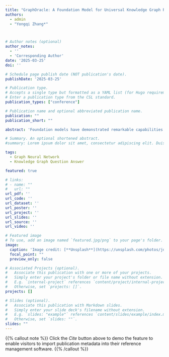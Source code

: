 ```yaml
---
title: "GraphOracle: A Foundation Model for Universal Knowledge Graph Reasoning"
authors:
  - admin
  - "Yongqi Zhang*"



# Author notes (optional)
author_notes:
  - ''
  - 'Corresponding Author'
date: '2025-03-25'
doi: ''

# Schedule page publish date (NOT publication's date).
publishDate: '2025-03-25'

# Publication type.
# Accepts a single type but formatted as a YAML list (for Hugo requirements).
# Enter a publication type from the CSL standard.
publication_types: ["conference"]

# Publication name and optional abbreviated publication name.
publication: ""
publication_short: "" 

abstract: 'Foundation models have demonstrated remarkable capabilities for general representation and reasoning in computer vision and natural language processing. However, developing analogous foundation models for knowledge graphs presents unique challenges due to their dynamic nature, with entities and relations requiring continuous updates. Furthermore, a significant gap exists in current models' ability to perform cross-domain reasoning, particularly for critical applications in biomedical knowledge graphs. We present \textbf{GraphOracle}, a novel foundation model for universal knowledge graph reasoning that addresses these limitations. GraphOracle achieves domain-independent representations by modeling causal graphs of relationship interactions, enabling extension to arbitrary graph structures and rapid adaptation through fine-tuning. By integrating multiple unimodal foundation models, GraphOracle demonstrates robust cross-domain reasoning capabilities that extend seamlessly to biomedical knowledge graphs. Extensive experiments across Transductive, Inductive, and BioKG benchmarks demonstrate that GraphOracle consistently outperforms existing approaches and can surpass state-of-the-art models with minimal fine-tuning. Our work represents a significant advance in universal knowledge graph reasoning with important implications for biomedical discovery and cross-domain applications.'

# Summary. An optional shortened abstract.
#summary: Lorem ipsum dolor sit amet, consectetur adipiscing elit. Duis posuere tellus ac convallis placerat. Proin tincidunt magna sed ex sollicitudin condimentum.

tags:
  - Graph Neural Network
  - Knowledge Graph Question Answer

featured: true

# links:
# - name: ""
#   url: ""
url_pdf: ''
url_code: ''
url_dataset: ''
url_poster: ''
url_project: ''
url_slides: ''
url_source: ''
url_video: ''

# Featured image
# To use, add an image named `featured.jpg/png` to your page's folder. 
image:
  caption: 'Image credit: [**Unsplash**](https://unsplash.com/photos/jdD8gXaTZsc)'
  focal_point: ""
  preview_only: false

# Associated Projects (optional).
#   Associate this publication with one or more of your projects.
#   Simply enter your project's folder or file name without extension.
#   E.g. `internal-project` references `content/project/internal-project/index.md`.
#   Otherwise, set `projects: []`.
projects: []

# Slides (optional).
#   Associate this publication with Markdown slides.
#   Simply enter your slide deck's filename without extension.
#   E.g. `slides: "example"` references `content/slides/example/index.md`.
#   Otherwise, set `slides: ""`.
slides: ""
---
```


{{% callout note %}}
Click the *Cite* button above to demo the feature to enable visitors to import publication metadata into their reference management software.
{{% /callout %}}

